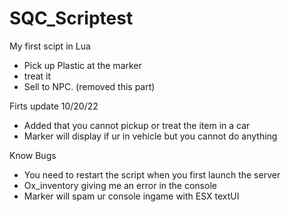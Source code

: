 # SQC_Scriptest
My first scipt in Lua

* Pick up Plastic at the marker
* treat it 
* Sell to NPC. (removed this part)

Firts update 10/20/22
* Added that you cannot pickup or treat the item in a car
* Marker will display if ur in vehicle but you cannot do anything

Know Bugs

* You need to restart the script when you first launch the server
* Ox_inventory giving me an error in the console 
* Marker will spam ur console ingame with ESX textUI

